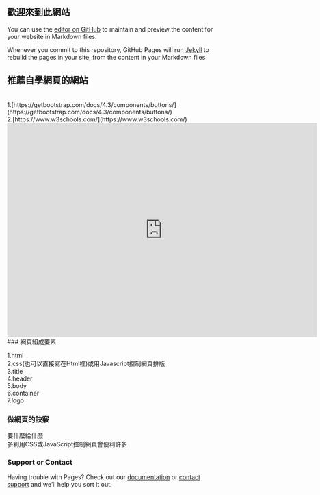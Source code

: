 ## 歡迎來到此網站
You can use the [editor on GitHub](https://github.com/TimChen0802/Lab3/edit/master/index.md) to maintain and preview the content for your website in Markdown files.

Whenever you commit to this repository, GitHub Pages will run [Jekyll](https://jekyllrb.com/) to rebuild the pages in your site, from the content in your Markdown files.
## 推薦自學網頁的網站
<br>
1.[https://getbootstrap.com/docs/4.3/components/buttons/](https://getbootstrap.com/docs/4.3/components/buttons/)<br>
2.[https://www.w3schools.com/](https://www.w3schools.com/)<br>
<iframe width="725" height="500" src="https://www.youtube.com/embed/9X1graZtuPs" frameborder="0" allow="accelerometer; autoplay; encrypted-media; gyroscope; picture-in-picture" allowfullscreen></iframe>
<br>
### 網頁組成要素

1.html<br>
2.css(也可以直接寫在Html裡)或用Javascript控制網頁排版<br>
3.title<br>
4.header<br>
5.body<br>
6.container<br>
7.logo<br>

### 做網頁的訣竅

要什麼給什麼<br>
多利用CSS或JavaScript控制網頁會便利許多

### Support or Contact

Having trouble with Pages? Check out our [documentation](https://help.github.com/categories/github-pages-basics/) or [contact support](https://github.com/contact) and we’ll help you sort it out.
